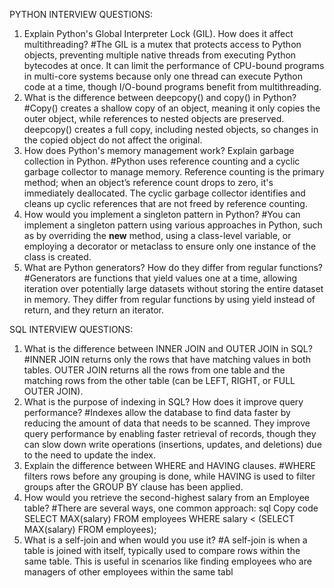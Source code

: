 PYTHON INTERVIEW QUESTIONS: 


1. Explain Python's Global Interpreter Lock (GIL). How does it affect multithreading?
#The GIL is a mutex that protects access to Python objects, preventing multiple native threads from executing Python
bytecodes at once. It can limit the performance of CPU-bound programs in multi-core systems because only one thread can execute Python
code at a time, though I/O-bound programs benefit from multithreading.
2. What is the difference between deepcopy() and copy() in Python?
#Copy() creates a shallow copy of an object, meaning it only copies the outer object, while references to nested objects
are preserved. deepcopy() creates a full copy, including nested objects, so changes in the copied object do not affect the original.
3. How does Python's memory management work? Explain garbage collection in Python.
#Python uses reference counting and a cyclic garbage collector to manage memory. Reference counting is the primary
method; when an object’s reference count drops to zero, it's immediately deallocated. The cyclic garbage collector identifies and cleans up
cyclic references that are not freed by reference counting.
4. How would you implement a singleton pattern in Python?
#You can implement a singleton pattern using various approaches in Python, such as by overriding the __new__ method,
using a class-level variable, or employing a decorator or metaclass to ensure only one instance of the class is created.
5. What are Python generators? How do they differ from regular functions?
#Generators are functions that yield values one at a time, allowing iteration over potentially large datasets without storing
the entire dataset in memory. They differ from regular functions by using yield instead of return, and they return an iterator.

SQL INTERVIEW QUESTIONS:

1. What is the difference between INNER JOIN and OUTER JOIN in SQL?
#INNER JOIN returns only the rows that have matching values in both tables. OUTER JOIN returns all the rows from one table
and the matching rows from the other table (can be LEFT, RIGHT, or FULL OUTER JOIN).
2. What  is the purpose of indexing in SQL? How does it improve query performance?
#Indexes allow the database to find data faster by reducing the amount of data that needs to be scanned. They improve
query performance by enabling faster retrieval of records, though they can slow down write operations (insertions, updates, and deletions)
due to the need to update the index.
3. Explain the difference between WHERE and HAVING clauses.
#WHERE filters rows before any grouping is done, while HAVING is used to filter groups after the GROUP BY clause has been
applied.
4. How would you retrieve the second-highest salary from an Employee table?
#There are several ways, one common approach:
sql
Copy code
SELECT MAX(salary)
FROM employees
WHERE salary < (SELECT MAX(salary) FROM employees);
5. What is a self-join and when would you use it?
#A self-join is when a table is joined with itself, typically used to compare rows within the same table. This is useful in
scenarios like finding employees who are managers of other employees within the same tabl
 
